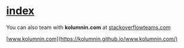# [index](https://kolumnin.github.io/www.kolumnin.com)

You can also team with <b>kolumnin.com</b> at [stackoverflowteams.com](https://stackoverflowteams.com/c/kolumnin)

[www.kolumnin.com](https://kolumnin.github.io/www.kolumnin.com/)

